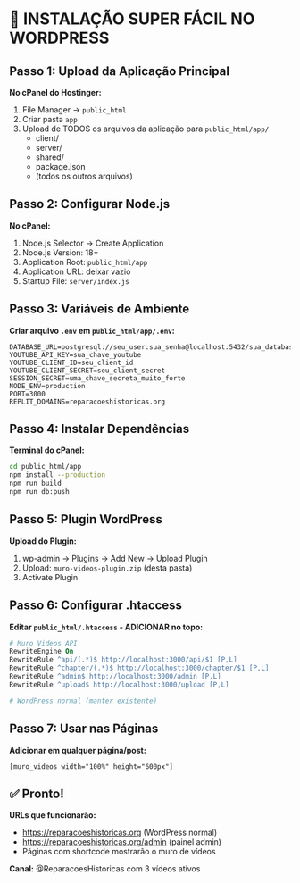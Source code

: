 # 🚀 INSTALAÇÃO SUPER FÁCIL NO WORDPRESS

## Passo 1: Upload da Aplicação Principal

**No cPanel do Hostinger:**
1. File Manager → `public_html`
2. Criar pasta `app`
3. Upload de TODOS os arquivos da aplicação para `public_html/app/`
   - client/
   - server/
   - shared/
   - package.json
   - (todos os outros arquivos)

## Passo 2: Configurar Node.js

**No cPanel:**
1. Node.js Selector → Create Application
2. Node.js Version: 18+
3. Application Root: `public_html/app`
4. Application URL: deixar vazio
5. Startup File: `server/index.js`

## Passo 3: Variáveis de Ambiente

**Criar arquivo `.env` em `public_html/app/.env`:**
```
DATABASE_URL=postgresql://seu_user:sua_senha@localhost:5432/sua_database
YOUTUBE_API_KEY=sua_chave_youtube
YOUTUBE_CLIENT_ID=seu_client_id
YOUTUBE_CLIENT_SECRET=seu_client_secret
SESSION_SECRET=uma_chave_secreta_muito_forte
NODE_ENV=production
PORT=3000
REPLIT_DOMAINS=reparacoeshistoricas.org
```

## Passo 4: Instalar Dependências

**Terminal do cPanel:**
```bash
cd public_html/app
npm install --production
npm run build
npm run db:push
```

## Passo 5: Plugin WordPress

**Upload do Plugin:**
1. wp-admin → Plugins → Add New → Upload Plugin
2. Upload: `muro-videos-plugin.zip` (desta pasta)
3. Activate Plugin

## Passo 6: Configurar .htaccess

**Editar `public_html/.htaccess` - ADICIONAR no topo:**
```apache
# Muro Videos API
RewriteEngine On
RewriteRule ^api/(.*)$ http://localhost:3000/api/$1 [P,L]
RewriteRule ^chapter/(.*)$ http://localhost:3000/chapter/$1 [P,L]
RewriteRule ^admin$ http://localhost:3000/admin [P,L]
RewriteRule ^upload$ http://localhost:3000/upload [P,L]

# WordPress normal (manter existente)
```

## Passo 7: Usar nas Páginas

**Adicionar em qualquer página/post:**
```
[muro_videos width="100%" height="600px"]
```

## ✅ Pronto!

**URLs que funcionarão:**
- https://reparacoeshistoricas.org (WordPress normal)
- https://reparacoeshistoricas.org/admin (painel admin)
- Páginas com shortcode mostrarão o muro de vídeos

**Canal:** @ReparacoesHistoricas com 3 vídeos ativos